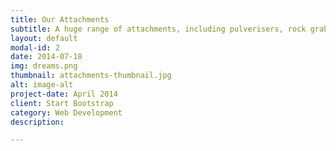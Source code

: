 ```yaml
---
title: Our Attachments
subtitle: A huge range of attachments, including pulverisers, rock grabs, rippers, rock breakers (12-30 tonne), augers (300-900mm), compaction wheels and buckets of all sizes.
layout: default
modal-id: 2
date: 2014-07-18
img: dreams.png
thumbnail: attachments-thumbnail.jpg
alt: image-alt
project-date: April 2014
client: Start Bootstrap
category: Web Development
description: 

---
```

